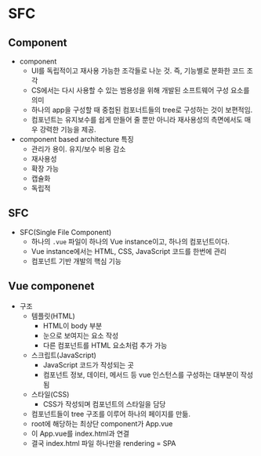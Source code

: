 # SFC

## Component
* component
  * UI를 독립적이고 재사용 가능한 조각들로 나눈 것. 즉, 기능별로 분화한 코드 조각
  * CS에서는 다시 사용할 수 있는 범용성을 위해 개발된 소프트웨어 구성 요소를 의미
  * 하나의 app을 구성할 때 중첩된 컴포너트들의 tree로 구성하는 것이 보편적임.
  * 컴포넌트는 유지보수를 쉽게 만들어 줄 뿐만 아니라 재사용성의 측면에서도 매우 강력한 기능을 제공.
* component based architecture 특징
  * 관리가 용이. 유지/보수 비용 감소
  * 재사용성
  * 확장 가능
  * 캡슐화
  * 독립적

## SFC
* SFC(Single File Component)
  * 하나의 `.vue` 파일이 하나의 Vue instance이고, 하나의 컴포넌트이다.
  * Vue instance에서는 HTML, CSS, JavaScript 코드를 한번에 관리
  * 컴포넌트 기반 개발의 핵심 기능

## Vue componenet
* 구조
  * 템플릿(HTML)
    * HTML이 body 부분
    * 눈으로 보여지는 요소 작성
    * 다른 컴포넌트를 HTML 요소처럼 추가 가능
  * 스크립트(JavaScript)
    * JavaScript 코드가 작성되는 곳
    * 컴포넌트 정보, 데이터, 메서드 등 vue 인스턴스를 구성하는 대부분이 작성 됨
  * 스타일(CSS)
    * CSS가 작성되며 컴포넌트의 스타일을 담당
  * 컴포넌트들이 tree 구조를 이루어 하나의 페이지를 만듦.
  * root에 해당하는 최상단 component가 App.vue
  * 이 App.vue를 index.html과 연결
  * 결국 index.html 파일 하나만을 rendering = SPA